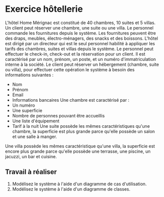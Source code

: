 # Exercice hôtellerie

L'hôtel Home Mérignac est constitué de 40 chambres, 10 suites et 5 villas. Un client peut réserver une chambre, une suite ou une villa. Le personnel commande les fournitures depuis le système. Les fournitures peuvent être des draps, meubles, électro-ménagers, des snacks et des boissons. L'hôtel est dirigé par un directeur qui est le seul personnel habilité à appliquer les tarifs des chambres, suites et villas depuis le système.
Le personnel peut effectuer le check-in, check-out et la réservation pour un client.
Il est caractérisé par un nom, prénom, un poste, et un numéro d'immatriculation interne à la société.
Le client peut réserver un hébergement (chambre, suite ou villa), pour effectuer cette opération le système à besoin des informations suivantes :
- Nom
- Prénom
- Email
- Informations bancaires
Une chambre est caractérisé par :
- Un numéro
- Une superficie
- Nombre de personnes pouvant être accueillis
- Une liste d'équipement
- Tarif à la nuit
Une suite possède les mêmes caractéristiques qu'une chambre, la superficie est plus grande parce qu'elle possède un salon et une salle à manger.

Une villa possède les mêmes caractéristique qu'une villa, la superficie est encore plus grande parce qu'elle possède une terrasse, une piscine, un jacuzzi, un bar et cuisine.

## Travail à réaliser

1. Modélisez le système à l'aide d'un diagramme de cas d'utilisation.
2. Modélisez le système à l'aide d'un diagramme de classes.
